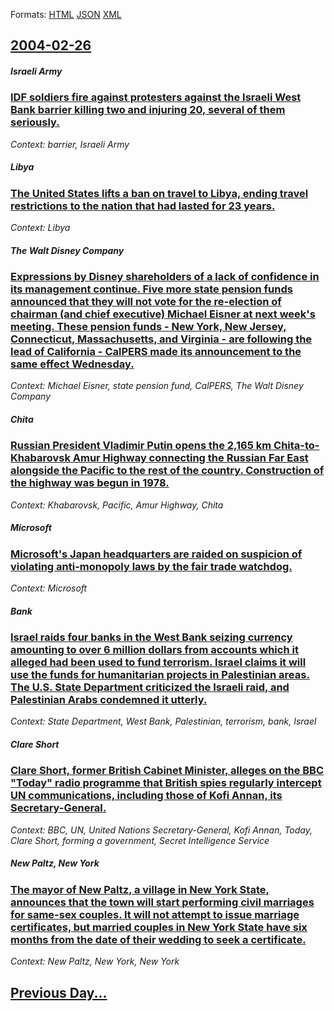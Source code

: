 
Formats: [HTML](2004/02/26/index.html)  [JSON](2004/02/26/index.json)  [XML](2004/02/26/index.xml)  

## [2004-02-26](/news/2004/02/26/index.md)

##### Israeli Army
### [ IDF soldiers fire against protesters against the Israeli West Bank barrier killing two and injuring 20, several of them seriously. ](/news/2004/02/26/idf-soldiers-fire-against-protesters-against-the-israeli-west-bank-barrier-killing-two-and-injuring-20-several-of-them-seriously.md)
_Context: barrier, Israeli Army_

##### Libya
### [ The United States lifts a ban on travel to Libya, ending travel restrictions to the nation that had lasted for 23 years. ](/news/2004/02/26/the-united-states-lifts-a-ban-on-travel-to-libya-ending-travel-restrictions-to-the-nation-that-had-lasted-for-23-years.md)
_Context: Libya_

##### The Walt Disney Company
### [ Expressions by Disney shareholders of a lack of confidence in its management continue. Five more state pension funds announced that they will not vote for the re-election of chairman (and chief executive) Michael Eisner at next week's meeting. These pension funds&nbsp;- New York, New Jersey, Connecticut, Massachusetts, and Virginia&nbsp;- are following the lead of California&nbsp;- CalPERS made its announcement to the same effect Wednesday. ](/news/2004/02/26/expressions-by-disney-shareholders-of-a-lack-of-confidence-in-its-management-continue-five-more-state-pension-funds-announced-that-they-wi.md)
_Context: Michael Eisner, state pension fund, CalPERS, The Walt Disney Company_

##### Chita
### [ Russian President Vladimir Putin opens the 2,165 km Chita-to-Khabarovsk Amur Highway connecting the Russian Far East alongside the Pacific to the rest of the country. Construction of the highway was begun in 1978. ](/news/2004/02/26/russian-president-vladimir-putin-opens-the-2-165-km-chita-to-khabarovsk-amur-highway-connecting-the-russian-far-east-alongside-the-pacific.md)
_Context: Khabarovsk, Pacific, Amur Highway, Chita_

##### Microsoft
### [ Microsoft's Japan headquarters are raided on suspicion of violating anti-monopoly laws by the fair trade watchdog. ](/news/2004/02/26/microsoft-s-japan-headquarters-are-raided-on-suspicion-of-violating-anti-monopoly-laws-by-the-fair-trade-watchdog.md)
_Context: Microsoft_

##### Bank
### [ Israel raids four banks in the West Bank seizing currency amounting to over 6 million dollars from accounts which it alleged had been used to fund terrorism. Israel claims it will use the funds for humanitarian projects in Palestinian areas. The U.S. State Department criticized the Israeli raid, and Palestinian Arabs condemned it utterly. ](/news/2004/02/26/israel-raids-four-banks-in-the-west-bank-seizing-currency-amounting-to-over-6-million-dollars-from-accounts-which-it-alleged-had-been-used.md)
_Context: State Department, West Bank, Palestinian, terrorism, bank, Israel_

##### Clare Short
### [ Clare Short, former British Cabinet Minister, alleges on the BBC "Today" radio programme that British spies regularly intercept UN communications, including those of Kofi Annan, its Secretary-General. ](/news/2004/02/26/clare-short-former-british-cabinet-minister-alleges-on-the-bbc-today-radio-programme-that-british-spies-regularly-intercept-un-communic.md)
_Context: BBC, UN, United Nations Secretary-General, Kofi Annan, Today, Clare Short, forming a government, Secret Intelligence Service_

##### New Paltz, New York
### [ The mayor of New Paltz, a village in New York State, announces that the town will start performing civil marriages for same-sex couples. It will not attempt to issue marriage certificates, but married couples in New York State have six months from the date of their wedding to seek a certificate. ](/news/2004/02/26/the-mayor-of-new-paltz-a-village-in-new-york-state-announces-that-the-town-will-start-performing-civil-marriages-for-same-sex-couples-it.md)
_Context: New Paltz, New York, New York_

## [Previous Day...](/news/2004/02/25/index.md)

